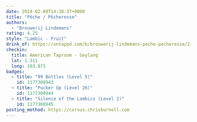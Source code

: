```yaml
---
date: 2024-02-08T14:38:37+0000
title: "Pêche / Pêcheresse"
authors:
  - "Brouwerij Lindemans"
rating: 4.25
style: "Lambic - Fruit"
drink_of: https://untappd.com/b/brouwerij-lindemans-peche-pecheresse/2327
checkin:
  title: American Taproom - Geylang
  lat: 1.311
  long: 103.873
badges:
  - title: "99 Bottles (Level 5)"
    id: 1177308943
  - title: "Pucker Up (Level 26)"
    id: 1177308944
  - title: "Silence of the Lambics (Level 2)"
    id: 1177308945
posting_method: https://corvus.chrisburnell.com
---
```

